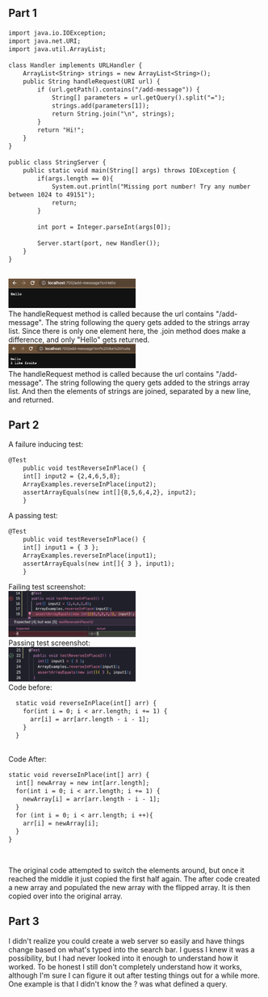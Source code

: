 ## Part 1

```
import java.io.IOException;
import java.net.URI;
import java.util.ArrayList;

class Handler implements URLHandler {
    ArrayList<String> strings = new ArrayList<String>();
    public String handleRequest(URI url) {
        if (url.getPath().contains("/add-message")) {
            String[] parameters = url.getQuery().split("=");
            strings.add(parameters[1]);
            return String.join("\n", strings);
        }
        return "Hi!";
    }
}

public class StringServer {
    public static void main(String[] args) throws IOException {
        if(args.length == 0){
            System.out.println("Missing port number! Try any number between 1024 to 49151");
            return;
        }

        int port = Integer.parseInt(args[0]);

        Server.start(port, new Handler());
    }
}
``` 
<br/>
<img src = "LabReport2/ServerSS1.png" width = "50%" height = "50%"/>
<br/>
The handleRequest method is called because the url contains "/add-message". The string following the query gets added to the strings array list. Since there is only one element here, the .join method does make a difference, and only "Hello" gets returned.
<br/>
<img src = "LabReport2/ServerSS2.png" width = "50%" height = "50%"/>
<br/>
The handleRequest method is called because the url contains "/add-message". The string following the query gets added to the strings array list. And then the elements of strings are joined, separated by a new line, and returned.

## Part 2

A failure inducing test:
```
@Test 
	public void testReverseInPlace() {
    int[] input2 = {2,4,6,5,8};
    ArrayExamples.reverseInPlace(input2);
    assertArrayEquals(new int[]{8,5,6,4,2}, input2);
	}
```
A passing test:
```
@Test 
	public void testReverseInPlace() {
    int[] input1 = { 3 };
    ArrayExamples.reverseInPlace(input1);
    assertArrayEquals(new int[]{ 3 }, input1);
	}
```
Failing test screenshot:
<br/>
<img src = "LabReport2/TestingB4Fail.png" width = "50%" height = "50%"/>
<br/>
Passing test screenshot: 
<br/>
<img src = "LabReport2/TestingB4Pass.png" width = "50%" height = "50%"/>
<br/>
Code before:
<br/>
```
  static void reverseInPlace(int[] arr) {
    for(int i = 0; i < arr.length; i += 1) {
      arr[i] = arr[arr.length - i - 1];
    }
  }
  ```
  <br/>
  Code After:
  <br/>
  
  ```
  static void reverseInPlace(int[] arr) {
    int[] newArray = new int[arr.length];
    for(int i = 0; i < arr.length; i += 1) {
      newArray[i] = arr[arr.length - i - 1];
    }
    for (int i = 0; i < arr.length; i ++){
      arr[i] = newArray[i];
    }
  }
  ```
  
  <br/>
  
 The original code attempted to switch the elements around, but once it reached the middle it just copied the first half again. The after code created a new array and populated the new array with the flipped array. It is then copied over into the original array.
 
## Part 3
I didn't realize you could create a web server so easily and have things change based on what's typed into the search bar. I guess I knew it was a possibility, but I had never looked into it enough to understand how it worked. To be honest I still don't completely understand how it works, although I'm sure I can figure it out after testing things out for a while more. One example is that I didn't know the ? was what defined a query.
